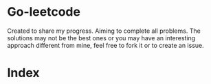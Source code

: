 # Go-leetcode
Created to share my progress. Aiming to complete all problems. The solutions may not be the best ones or you may have an interesting approach different from mine, feel free to fork it or to create an issue.

# Index
